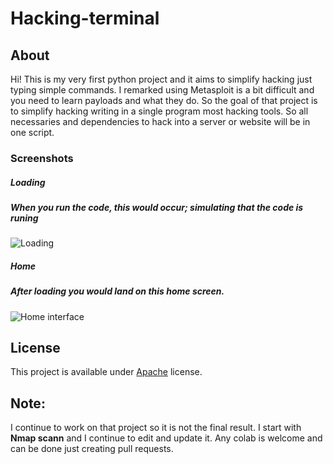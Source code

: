 # Hacking-terminal

## About
Hi! This is my very first python project and it aims to simplify hacking just typing simple commands. I remarked using Metasploit is a bit difficult and you need to learn payloads and what they do. So the goal of that project is to simplify hacking writing in a single program most hacking tools. So all necessaries and dependencies to hack into a server or website will be in one script.

### Screenshots
##### Loading
##### When you run the code, this would occur; simulating that the code is runing
![Loading](https://i.ibb.co/hYZHP60/Charging.jpg)

##### Home
##### After loading you would land on this home screen.
![Home interface](https://i.ibb.co/MMXNx8M/Home.jpg)


## License
This project is available under [Apache](https://www.apache.org/licenses/LICENSE-2.0) license.


## Note:
I continue to work on that project so it is not the final result. I start with **Nmap scann** and I continue to edit and update it.
Any colab is welcome and can be done just creating pull requests.
